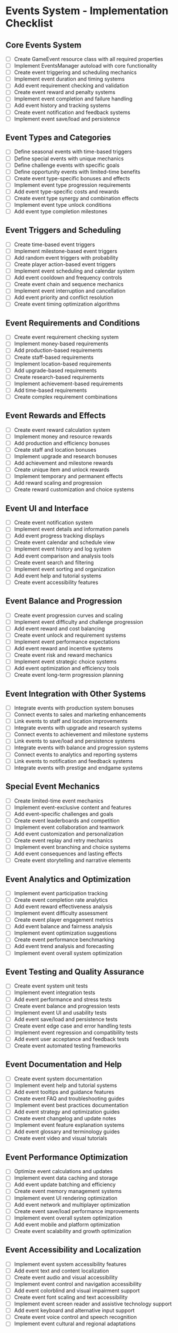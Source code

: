 # Events System - Implementation Checklist

## Core Events System
- [ ] Create GameEvent resource class with all required properties
- [ ] Implement EventsManager autoload with core functionality
- [ ] Create event triggering and scheduling mechanics
- [ ] Implement event duration and timing systems
- [ ] Add event requirement checking and validation
- [ ] Create event reward and penalty systems
- [ ] Implement event completion and failure handling
- [ ] Add event history and tracking systems
- [ ] Create event notification and feedback systems
- [ ] Implement event save/load and persistence

## Event Types and Categories
- [ ] Define seasonal events with time-based triggers
- [ ] Define special events with unique mechanics
- [ ] Define challenge events with specific goals
- [ ] Define opportunity events with limited-time benefits
- [ ] Create event type-specific bonuses and effects
- [ ] Implement event type progression requirements
- [ ] Add event type-specific costs and rewards
- [ ] Create event type synergy and combination effects
- [ ] Implement event type unlock conditions
- [ ] Add event type completion milestones

## Event Triggers and Scheduling
- [ ] Create time-based event triggers
- [ ] Implement milestone-based event triggers
- [ ] Add random event triggers with probability
- [ ] Create player action-based event triggers
- [ ] Implement event scheduling and calendar system
- [ ] Add event cooldown and frequency controls
- [ ] Create event chain and sequence mechanics
- [ ] Implement event interruption and cancellation
- [ ] Add event priority and conflict resolution
- [ ] Create event timing optimization algorithms

## Event Requirements and Conditions
- [ ] Create event requirement checking system
- [ ] Implement money-based requirements
- [ ] Add production-based requirements
- [ ] Create staff-based requirements
- [ ] Implement location-based requirements
- [ ] Add upgrade-based requirements
- [ ] Create research-based requirements
- [ ] Implement achievement-based requirements
- [ ] Add time-based requirements
- [ ] Create complex requirement combinations

## Event Rewards and Effects
- [ ] Create event reward calculation system
- [ ] Implement money and resource rewards
- [ ] Add production and efficiency bonuses
- [ ] Create staff and location bonuses
- [ ] Implement upgrade and research bonuses
- [ ] Add achievement and milestone rewards
- [ ] Create unique item and unlock rewards
- [ ] Implement temporary and permanent effects
- [ ] Add reward scaling and progression
- [ ] Create reward customization and choice systems

## Event UI and Interface
- [ ] Create event notification system
- [ ] Implement event details and information panels
- [ ] Add event progress tracking displays
- [ ] Create event calendar and schedule view
- [ ] Implement event history and log system
- [ ] Add event comparison and analysis tools
- [ ] Create event search and filtering
- [ ] Implement event sorting and organization
- [ ] Add event help and tutorial systems
- [ ] Create event accessibility features

## Event Balance and Progression
- [ ] Create event progression curves and scaling
- [ ] Implement event difficulty and challenge progression
- [ ] Add event reward and cost balancing
- [ ] Create event unlock and requirement systems
- [ ] Implement event performance expectations
- [ ] Add event reward and incentive systems
- [ ] Create event risk and reward mechanics
- [ ] Implement event strategic choice systems
- [ ] Add event optimization and efficiency tools
- [ ] Create event long-term progression planning

## Event Integration with Other Systems
- [ ] Integrate events with production system bonuses
- [ ] Connect events to sales and marketing enhancements
- [ ] Link events to staff and location improvements
- [ ] Integrate events with upgrade and research systems
- [ ] Connect events to achievement and milestone systems
- [ ] Link events to save/load and persistence systems
- [ ] Integrate events with balance and progression systems
- [ ] Connect events to analytics and reporting systems
- [ ] Link events to notification and feedback systems
- [ ] Integrate events with prestige and endgame systems

## Special Event Mechanics
- [ ] Create limited-time event mechanics
- [ ] Implement event-exclusive content and features
- [ ] Add event-specific challenges and goals
- [ ] Create event leaderboards and competition
- [ ] Implement event collaboration and teamwork
- [ ] Add event customization and personalization
- [ ] Create event replay and retry mechanics
- [ ] Implement event branching and choice systems
- [ ] Add event consequences and lasting effects
- [ ] Create event storytelling and narrative elements

## Event Analytics and Optimization
- [ ] Implement event participation tracking
- [ ] Create event completion rate analytics
- [ ] Add event reward effectiveness analysis
- [ ] Implement event difficulty assessment
- [ ] Create event player engagement metrics
- [ ] Add event balance and fairness analysis
- [ ] Implement event optimization suggestions
- [ ] Create event performance benchmarking
- [ ] Add event trend analysis and forecasting
- [ ] Implement event overall system optimization

## Event Testing and Quality Assurance
- [ ] Create event system unit tests
- [ ] Implement event integration tests
- [ ] Add event performance and stress tests
- [ ] Create event balance and progression tests
- [ ] Implement event UI and usability tests
- [ ] Add event save/load and persistence tests
- [ ] Create event edge case and error handling tests
- [ ] Implement event regression and compatibility tests
- [ ] Add event user acceptance and feedback tests
- [ ] Create event automated testing frameworks

## Event Documentation and Help
- [ ] Create event system documentation
- [ ] Implement event help and tutorial systems
- [ ] Add event tooltips and guidance features
- [ ] Create event FAQ and troubleshooting guides
- [ ] Implement event best practices documentation
- [ ] Add event strategy and optimization guides
- [ ] Create event changelog and update notes
- [ ] Implement event feature explanation systems
- [ ] Add event glossary and terminology guides
- [ ] Create event video and visual tutorials

## Event Performance Optimization
- [ ] Optimize event calculations and updates
- [ ] Implement event data caching and storage
- [ ] Add event update batching and efficiency
- [ ] Create event memory management systems
- [ ] Implement event UI rendering optimization
- [ ] Add event network and multiplayer optimization
- [ ] Create event save/load performance improvements
- [ ] Implement event overall system optimization
- [ ] Add event mobile and platform optimization
- [ ] Create event scalability and growth optimization

## Event Accessibility and Localization
- [ ] Implement event system accessibility features
- [ ] Add event text and content localization
- [ ] Create event audio and visual accessibility
- [ ] Implement event control and navigation accessibility
- [ ] Add event colorblind and visual impairment support
- [ ] Create event font scaling and text accessibility
- [ ] Implement event screen reader and assistive technology support
- [ ] Add event keyboard and alternative input support
- [ ] Create event voice control and speech recognition
- [ ] Implement event cultural and regional adaptations 